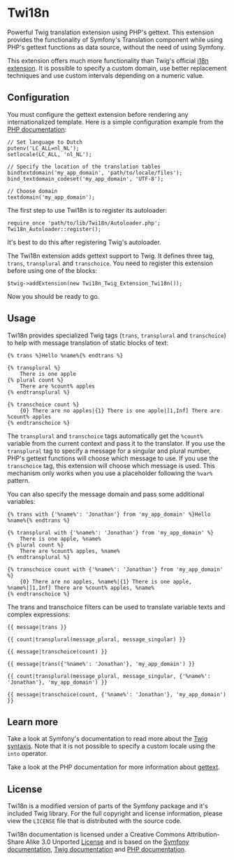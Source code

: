 Twi18n
======

Powerful Twig translation extension using PHP's gettext. This extension provides the functionality of Symfony's Translation component while using PHP's gettext functions as data source, without the need of using Symfony.

This extension offers much more functionality than Twig's official [i18n extension](http://twig.sensiolabs.org/doc/extensions/i18n.html). It is possible to specify a custom domain, use better replacement techniques and use custom intervals depending on a numeric value.

Configuration
-------------

You must configure the gettext extension before rendering any internationalized template. Here is a simple configuration example from the [PHP documentation](http://nl.php.net/manual/en/function.gettext.php):

    // Set language to Dutch
    putenv('LC_ALL=nl_NL');
    setlocale(LC_ALL, 'nl_NL');
    
    // Specify the location of the translation tables
    bindtextdomain('my_app_domain', 'path/to/locale/files');
    bind_textdomain_codeset('my_app_domain', 'UTF-8');
    
    // Choose domain
    textdomain('my_app_domain');

The first step to use Twi18n is to register its autoloader:

    require_once 'path/to/lib/Twi18n/Autoloader.php';
    Twi18n_Autoloader::register();

It's best to do this after registering Twig's autoloader.

The Twi18n extension adds gettext support to Twig. It defines three tag, `trans`, `transplural` and `transchoice`. You need to register this extension before using one of the blocks:

    $twig->addExtension(new Twi18n_Twig_Extension_Twi18n());

Now you should be ready to go.

Usage
-----

Twi18n provides specialized Twig tags (`trans`, `transplural` and `transchoice`) to help with message translation of static blocks of text:

    {% trans %}Hello %name%{% endtrans %}
    
    {% transplural %}
        There is one apple
    {% plural count %}
        There are %count% apples
    {% endtransplural %}
    
    {% transchoice count %}
        {0} There are no apples|{1} There is one apple|]1,Inf] There are %count% apples
    {% endtranschoice %}

The `transplural` and `transchoice` tags automatically get the `%count%` variable from the current context and pass it to the translator. If you use the `transplural` tag to specify a message for a singular and plural number, PHP's gettext functions will choose which message to use. If you use the `transchoice` tag, this extension will choose which message is used. This mechanism only works when you use a placeholder following the `%var%` pattern.

You can also specify the message domain and pass some additional variables:

    {% trans with {'%name%': 'Jonathan'} from 'my_app_domain' %}Hello %name%{% endtrans %}
    
    {% transplural with {'%name%': 'Jonathan'} from 'my_app_domain' %}
        There is one apple, %name%
    {% plural count %}
        There are %count% apples, %name%
    {% endtransplural %}
    
    {% transchoice count with {'%name%': 'Jonathan'} from 'my_app_domain' %}
        {0} There are no apples, %name%|{1} There is one apple, %name%|]1,Inf] There are %count% apples, %name%
    {% endtranschoice %}

The trans and transchoice filters can be used to translate variable texts and complex expressions:

    {{ message|trans }}
    
    {{ count|transplural(message_plural, message_singular) }}
    
    {{ message|transchoice(count) }}
    
    {{ message|trans({'%name%': 'Jonathan'}, 'my_app_domain') }}
    
    {{ count|transplural(message_plural, message_singular, {'%name%': 'Jonathan'}, 'my_app_domain') }}
    
    {{ message|transchoice(count, {'%name%': 'Jonathan'}, 'my_app_domain') }}

Learn more
----------

Take a look at Symfony's documentation to read more about the [Twig syntaxis](http://symfony.com/doc/current/book/translation.html#twig-templates). Note that it is not possible to specify a custom locale using the `into` operator.

Take a look at the PHP documentation for more information about [gettext](http://nl.php.net/manual/en/book.gettext.php).

License
-------

Twi18n is a modified version of parts of the Symfony package and it's included Twig library. For the full copyright and license information, please view the `LICENSE` file that is distributed with the source code.

Twi18n documentation is licensed under a Creative Commons Attribution-Share Alike 3.0 Unported [License](http://creativecommons.org/licenses/by-sa/3.0/) and is based on the [Symfony documentation](http://symfony.com/doc/current/book/translation.html#twig-templates), [Twig documentation](http://twig.sensiolabs.org/doc/extensions/i18n.html) and [PHP documentation](http://nl.php.net/manual/en/function.gettext.php).
